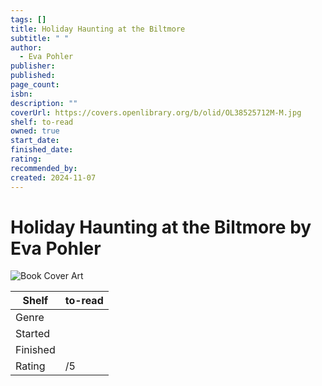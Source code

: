 ```yaml
---
tags: []
title: Holiday Haunting at the Biltmore
subtitle: " "
author:
  - Eva Pohler
publisher: 
published: 
page_count: 
isbn: 
description: ""
coverUrl: https://covers.openlibrary.org/b/olid/OL38525712M-M.jpg
shelf: to-read
owned: true
start_date: 
finished_date: 
rating: 
recommended_by: 
created: 2024-11-07
---
```


# Holiday Haunting at the Biltmore by Eva Pohler

![Book Cover Art](https://covers.openlibrary.org/b/olid/OL38525712M-M.jpg)

| Shelf | to-read |
| --- | --- |
| Genre |  |
| Started |  |
| Finished |  |
| Rating | /5 |

